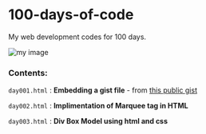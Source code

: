 # 100-days-of-code
My web development codes for 100 days.

![my image](https://www.xploreitcorp.com/wp-content/uploads/2018/09/123.jpg)

### Contents:

`day001.html` : **Embedding a gist file** - from [this public gist](https://gist.github.com/NandhiniPython/a5b69d7fae3d051c462341c28bf79fa9)

`day002.html` : **Implimentation of Marquee tag in HTML**

`day003.html` : **Div Box Model using html and css**
